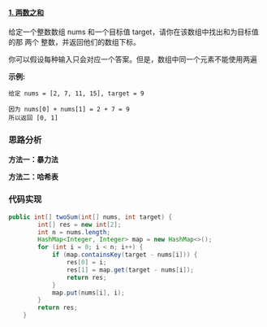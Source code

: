 #### [1. 两数之和](https://leetcode-cn.com/problems/two-sum/)

给定一个整数数组 nums 和一个目标值 target，请你在该数组中找出和为目标值的那 两个 整数，并返回他们的数组下标。

你可以假设每种输入只会对应一个答案。但是，数组中同一个元素不能使用两遍

**示例:**

```
给定 nums = [2, 7, 11, 15], target = 9

因为 nums[0] + nums[1] = 2 + 7 = 9
所以返回 [0, 1]
```

### 思路分析

**方法一：暴力法**

**方法二：哈希表**

### 代码实现

```java
public int[] twoSum(int[] nums, int target) {
        int[] res = new int[2];
        int n = nums.length;
        HashMap<Integer, Integer> map = new HashMap<>();
        for (int i = 0; i < n; i++) {
            if (map.containsKey(target - nums[i])) {
                res[0] = i;
                res[1] = map.get(target - nums[i]);
                return res;
            }
            map.put(nums[i], i);
        }
        return res;
    }
```

